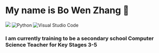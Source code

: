 # My name is Bo Wen Zhang 👋
![](https://visitor-badge.laobi.icu/badge?page_id=bo-wen-zhang.bo-wen-zhang)
<img src="https://img.shields.io/badge/Python-3776AB?logo=python&logoColor=white&style=flat" alt="Python">
<img src="https://img.shields.io/badge/Visual_Studio_Code-007ACC?style=flat&logo=visual%20studio&logoColor=white" alt="Visual Studio Code">
### I am currently training to be a secondary school Computer Science Teacher for Key Stages 3-5

